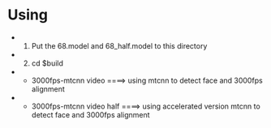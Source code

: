 
# Using

- 1.	Put the 68.model and 68_half.model to this directory 
- 2. cd $build  
-	- 3000fps-mtcnn video ====> using mtcnn to detect face and 3000fps alignment
-	- 3000fps-mtcnn video half ====> using accelerated version mtcnn to detect face and 3000fps alignment
